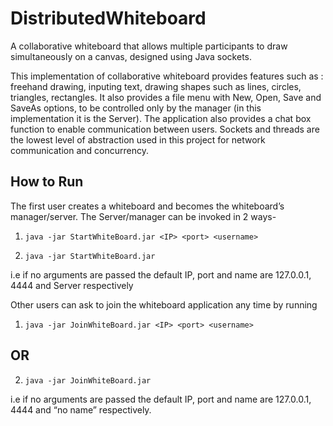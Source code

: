 # DistributedWhiteboard
A collaborative whiteboard that allows multiple participants to draw simultaneously on a canvas, designed using Java sockets.


This implementation of collaborative whiteboard provides features such as : freehand drawing, inputing text, drawing shapes such as lines, circles, triangles, rectangles. It also provides a file menu with New, Open, Save and SaveAs options, to be controlled only by the manager (in this implementation it is the Server). The application also provides a chat box function to enable communication between users. Sockets and threads are the lowest level of abstraction used in this project for network communication and concurrency. 

## How to Run 
The first user creates a whiteboard and becomes the whiteboard’s manager/server. 
The Server/manager can be invoked in 2 ways- 

1. ```java -jar StartWhiteBoard.jar <IP> <port> <username> ```


2. ```java -jar StartWhiteBoard.jar```

i.e if no arguments are passed the default IP, port and name are 127.0.0.1, 4444 and Server respectively 


Other users can ask to join the whiteboard application any time by running 

1. ```java -jar JoinWhiteBoard.jar <IP> <port> <username> ```

## OR

2. ```java -jar JoinWhiteBoard.jar ```

i.e if no arguments are passed  the default IP, port and name are 127.0.0.1, 4444 and “no name” respectively.
